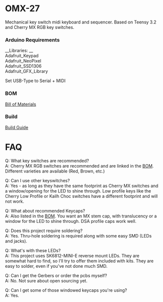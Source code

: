 # OMX-27

Mechanical key switch midi keyboard and sequencer. Based on Teensy 3.2 and Cherry MX RGB key switches.

### Arduino Requirements

__Libraries: __  
Adafruit_Keypad  
Adafruit_NeoPixel  
Adafruit_SSD1306  
Adafruit_GFX_Library  

Set USB-Type to Serial + MIDI


### BOM

[Bill of Materials](<BOM.md>)

### Build

[Build Guide](<Build.md>)

# FAQ

Q: What key switches are recommended?  
A: Cherry MX RGB switches are recommended and are linked in the [BOM](<BOM.md>). Different varieties are available (Red, Brown, etc.)  

Q: Can I use other keyswitches?  
A: Yes - as long as they have the same footprint as Cherry MX switches and a window/opening for the LED to shine through. Low profile keys like the Cherry Low Profile or Kailh Choc switches have a different footprint and will not work.  

Q: What about recommended Keycaps?  
A: Also listed in the [BOM](<BOM.md>). You want an MX stem cap, with translucency or a window for the LED to shine through. DSA profile caps work well.  

Q: Does this project require soldering?  
A: Yes. Thru-hole soldering is required along with some easy SMD (LEDs and jacks).  

Q: What's with these LEDs?  
A: This project uses SK6812-MINI-E reverse mount LEDs. They are somewhat hard to find, so I'll try to offer them included with kits. They are easy to solder, even if you've not done much SMD.  

Q: Can I get the Gerbers or order the pcbs myself?  
A: No. Not sure about open sourcing yet.  

Q: Can I get some of those windowed keycaps you're using?  
A: Yes. 
